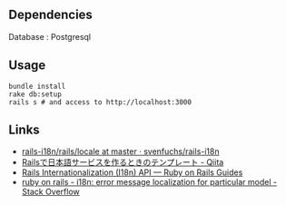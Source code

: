 ## Dependencies

Database : Postgresql

## Usage

```
bundle install
rake db:setup
rails s # and access to http://localhost:3000
```

## Links

* [rails-i18n/rails/locale at master · svenfuchs/rails-i18n](https://github.com/svenfuchs/rails-i18n/tree/master/rails/locale)
* [Railsで日本語サービスを作るときのテンプレート - Qiita](http://qiita.com/awakia/items/cab830238bbfaa924f02)
* [Rails Internationalization (I18n) API — Ruby on Rails Guides](http://edgeguides.rubyonrails.org/i18n.html)
* [ruby on rails - i18n: error message localization for particular model - Stack Overflow](http://stackoverflow.com/questions/7125127/i18n-error-message-localization-for-particular-model)
